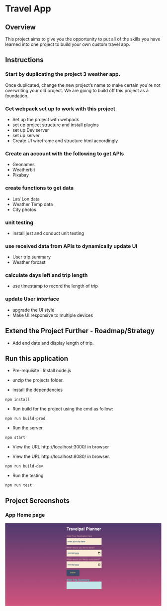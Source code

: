 # Travel App

## Overview
This project aims to give you the opportunity to put all of the skills you have learned into one project to build your own custom travel app. 

## Instructions
### Start by duplicating the project 3 weather app. 
Once duplicated, change the new project’s name to make certain you're not overwriting your old project. We are going to build off this project as a foundation.

### Get webpack set up to work with this project. 
- Set up the project with webpack
- set up project structure and install plugins
- set up Dev server
- set up server
- Create UI wireframe and structure html accordingly 

### Create an account with the following to get APIs
 - Geonames
 - Weatherbit
 - Pixabay

 ### create functions to get data
 - Lat/ Lon data
 - Weather Temp data
 - City photos

 ### unit testing
 - install jest and conduct unit testing

 ### use received data from APIs to dynamically update UI
 - User trip summary 
 - Weather forcast

 ### calculate days left and trip length
 - use timestamp to record the length of trip  
 ### update User interface
 - upgrade the UI style 
 - Make UI responsive to multiple devices

 ## Extend the Project Further - Roadmap/Strategy
- Add end date and display length of trip.

## Run this application
- Pre-requisite : Install node.js

- unzip the projects folder.

- install the dependencies

```
npm install

```
- Run build for the project using the cmd as follow:
```
npm run build-prod

```
- Run the server.
```
npm start
```
- View the URL http://localhost:3000/ in browser

- View the URL http://localhost:8080/ in browser.
```
npm run build-dev  
```
- Run the testing 

```
npm run test.
```
## Project Screenshots
### App Home page
![App screenshot](src/client/img/App_sceenshot.png)





